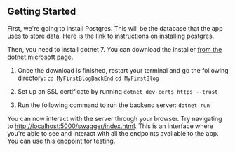 ## Getting Started

First, we're going to install Postgres. This will be the database that the app uses to store data. [Here is the link to instructions on installing postgres](https://www.postgresql.org/download/).

Then, you need to install dotnet 7. You can download the installer [from the dotnet.microsoft page](https://dotnet.microsoft.com/en-us/download).

1. Once the download is finished, restart your terminal and go the following directory:
``cd MyFirstBlogBackEnd``
``cd MyFirstBlog``

2. Set up an SSL certificate by running 
``dotnet dev-certs https --trust`` 

3. Run the following command to run the backend server:
``dotnet run``

You can now interact with the server through your browser. Try navigating to [http://localhost:5000/swagger/index.html](http://localhost:5000/swagger/index.html).
This is an interface where you're able to see and interact with all the endpoints available to the app. You can use this endpoint for testing. 
